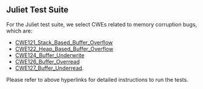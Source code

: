 ## Juliet Test Suite
For the Juliet test suite, we select CWEs related to memory corruption bugs, which are:
- [CWE121_Stack_Based_Buffer_Overflow](https://github.com/junxzm1990/ASAN--/tree/master/testcases/juliet_test_suite/testcases/CWE121_Stack_Based_Buffer_Overflow)
- [CWE122_Heap_Based_Buffer_Overflow](https://github.com/junxzm1990/ASAN--/tree/master/testcases/juliet_test_suite/testcases/CWE122_Heap_Based_Buffer_Overflow)
- [CWE124_Buffer_Underwrite](https://github.com/junxzm1990/ASAN--/tree/master/testcases/juliet_test_suite/testcases/CWE124_Buffer_Underwrite)
- [CWE126_Buffer_Overread](https://github.com/junxzm1990/ASAN--/tree/master/testcases/juliet_test_suite/testcases/CWE126_Buffer_Overread)
- [CWE127_Buffer_Underread](https://github.com/junxzm1990/ASAN--/tree/master/testcases/juliet_test_suite/testcases/CWE127_Buffer_Underread).

Please refer to above hyperlinks for detailed instructions to run the tests.

